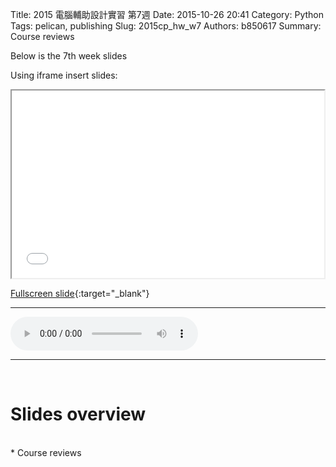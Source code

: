 Title: 2015 電腦輔助設計實習 第7週
Date: 2015-10-26 20:41
Category: Python
Tags: pelican, publishing
Slug: 2015cp_hw_w7
Authors: b850617
Summary: Course reviews

Below is the 7th week slides

Using iframe insert slides:

<iframe src="2015cadpslidesw7.html" width="500" height="300"></iframe>

[Fullscreen slide](2015cadpslidesw7.html){:target="_blank"}
<br>
<hr>
<html>
<head>
<title>one of us.mp3</title>
</head>
<body>
    <audio controls pause loop>
        <source src="https://copy.com/ITOl2LH73BzCm32f">
    </audio>
</body>
</html>
<hr>
<br>

Slides overview
============

<br>
  * Course reviews
<br>
  
  
